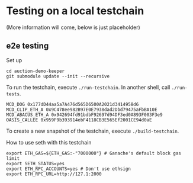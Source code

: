 # Testing on a local testchain

(More information will come, below is just placeholder)

## e2e testing
Set up
```
cd auction-demo-keeper
git submodule update --init --recursive
```

To run the testchain, execute `./run-testchain`.
In another shell, call `./run-tests`.

```
MCD_DOG 0x177dD44aa5a7A476d565D6500A2021d3414958d6
MCD_CLIP_ETH_A 0x9C478ee982B97E0E7938dad2Dbd79475aFbBA10E
MCD_ABACUS_ETH_A 0x942694fd91bdbF92697d94DF3ed0A893F003F3e9
OASIS_CALLEE 0x959F9b393914ebF4118CB3E565Ef2001CE94d0aE
```

To create a new snapshot of the testchain, execute `./build-testchain`.

How to use seth with this testchain 

```
export ETH_GAS=${ETH_GAS:-"7000000"} # Ganache's default block gas limit
export SETH_STATUS=yes
export ETH_RPC_ACCOUNTS=yes # Don't use ethsign
export ETH_RPC_URL=http://127.1:2000
```

